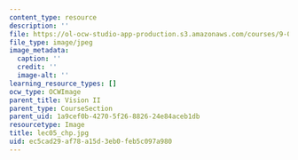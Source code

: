 ```yaml
---
content_type: resource
description: ''
file: https://ol-ocw-studio-app-production.s3.amazonaws.com/courses/9-00sc-introduction-to-psychology-fall-2011/ec5cad29af78a15d3eb0feb5c097a980_lec05_chp.jpg
file_type: image/jpeg
image_metadata:
  caption: ''
  credit: ''
  image-alt: ''
learning_resource_types: []
ocw_type: OCWImage
parent_title: Vision II
parent_type: CourseSection
parent_uid: 1a9cef0b-4270-5f26-8826-24e84aceb1db
resourcetype: Image
title: lec05_chp.jpg
uid: ec5cad29-af78-a15d-3eb0-feb5c097a980
---
```

